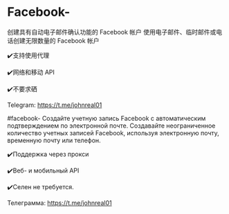 # Facebook-
创建具有自动电子邮件确认功能的 Facebook 帐户
使用电子邮件、临时邮件或电话创建无限数量的 Facebook 帐户

✔️支持使用代理

✔️网络和移动 API

✔️不要求硒

Telegram: https://t.me/johnreal01



#facebook-
 Создайте учетную запись Facebook с автоматическим подтверждением по электронной почте.
 Создавайте неограниченное количество учетных записей Facebook, используя электронную почту, временную почту или телефон.

 ✔️Поддержка через прокси

 ✔️Веб- и мобильный API

 ✔️Селен не требуется.

 Телеграмма: https://t.me/johnreal01
